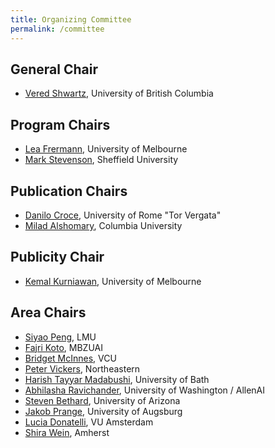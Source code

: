 ```yaml
---
title: Organizing Committee
permalink: /committee
---
```


## General Chair
- [Vered Shwartz](https://www.cs.ubc.ca/~vshwartz/), University of British Columbia

## Program Chairs
- [Lea Frermann](http://frermann.de/), University of Melbourne
- [Mark Stevenson](https://www.sheffield.ac.uk/cs/people/academic/mark-stevenson), Sheffield University

## Publication Chairs
- [Danilo Croce](https://art.uniroma2.it/croce/), University of Rome "Tor Vergata"
- [Milad Alshomary](https://miladalshomary.github.io/), Columbia University

## Publicity Chair
- [Kemal Kurniawan](https://kkurniawan.com/), University of Melbourne

## Area Chairs
- [Siyao Peng](https://logan-siyao-peng.github.io/), LMU
- [Fajri Koto](https://www.fajrikoto.com/home), MBZUAI
- [Bridget McInnes](https://egr.vcu.edu/directory/bridget.mcinnes/), VCU
- [Peter Vickers](https://scholar.google.com/citations?user=bhXFbr0AAAAJ&hl=en), Northeastern
- [Harish Tayyar Madabushi](https://researchportal.bath.ac.uk/en/persons/harish-tayyar-madabushi), University of Bath
- [Abhilasha Ravichander](https://lasharavichander.github.io/), University of Washington / AllenAI
- [Steven Bethard](https://bethard.github.io/), University of Arizona
- [Jakob Prange](https://jakpra.github.io/), University of Augsburg
- [Lucia Donatelli](https://www.hybrid-intelligence-centre.nl/who-is-who/lucia-donatelli/), VU Amsterdam
- [Shira Wein](https://shirawein.github.io/), Amherst
